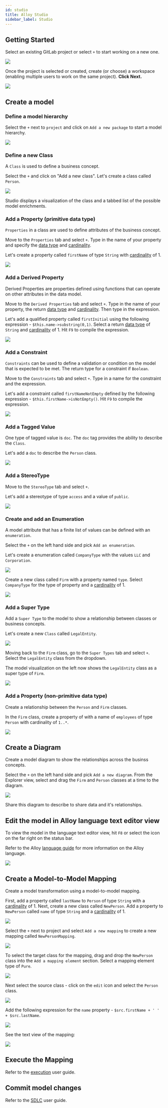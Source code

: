 ```yaml
---
id: studio
title: Alloy Studio
sidebar_label: Studio
---
```


## Getting Started

Select an existing GitLab project or select `+` to start working on a new one.  

![](assets/studio_step1.jpg)

Once the project is selected or created, create (or choose) a workspace (enabling multiple users to work on the same project). **Click Next.**

![](assets/studio_step2.jpg)

## Create a model

### Define a model hierarchy
Select the <code>+</code> next to  `project` and click on <code>Add a new package</code> to start a model hierarchy.

![](assets/studio_step3.jpg)

### Define a new Class
A `Class` is used to define a business concept.

Select the <code>+</code> and click on "Add a new class"</code>.  Let's create a class called <code>Person</code>.  

![](assets/studio_step4.JPG)

Studio displays a visualization of the class and a tabbed list of the possible model enrichments.

### Add a Property (primitive data type)
`Properties` in a class are used to define attributes of the business concept.

Move to the `Properties` tab and select <code>+</code>.  Type in the name of your property and specify the [data type](/docs/getting-started/language#language-type) and [cardinality](/docs/getting-started/language#language-cardinality).

Let's create a property called `firstName` of type `String` with [cardinality](/docs/getting-started/language#language-cardinality) of 1.  

![](assets/studio_step5.JPG)

### Add a Derived Property
Derived Properties are properties defined using functions that can operate on other attributes in the data model.

Move to the `Derived Properties` tab and select `+`.  Type in the name of your property, the return [data type](/docs/getting-started/language#language-type) and [cardinality](/docs/getting-started/language#language-cardinality).  Then type in the expression.

Let's add a qualified property called `firstInitial` using the following expression - `$this.name->substring(0,1)`.  Select a return [data type](/docs/getting-started/language#language-type) of `String` and [cardinality](/docs/getting-started/language#language-cardinality) of 1. Hit `F9` to compile the expression.

![](assets/studio_step6.JPG)

### Add a Constraint
`Constraints` can be used to define a validation or condition on the model that is expected to be met.  The return type for a constraint if `Boolean`.  

Move to the `Constraints` tab and select `+`.  Type in a name for the constraint and the expression.  

Let's add a constraint called `firstNameNotEmpty` defined by the following expression - `$this.firstName->isNotEmpty()`.  Hit `F9` to compile the expression.   

![](assets/studio_step7.JPG)


### Add a Tagged Value
One type of tagged value is `doc`.  The `doc` tag provides the ability to describe the `Class`.

Let's add a `doc` to describe the `Person` class.

![](assets/studio_step8.JPG)

### Add a StereoType
Move to the `StereoType` tab and select `+`.  

Let's add a stereotype of type `access` and a value of `public`.

![](assets/studio_step9.JPG)

### Create and add an Enumeration
A model attribute that has a finite list of values can be defined with an `enumeration`.

Select the `+` on the left hand side and pick `Add an enumeration`.  

Let's create a enumeration called `CompanyType` with the values `LLC` and `Corporation`.   

![](assets/studio_step10.JPG)

Create a new class called `Firm` with a property named `type`.  Select `CompanyType` for the type of property and a [cardinality](/docs/getting-started/language#language-cardinality) of 1. 

![](assets/studio_step11.JPG)

### Add a Super Type
Add a `Super Type` to the model to show a relationship between classes or business concepts.

Let's create a new `Class` called `LegalEntity`.  

![](assets/studio_step12.JPG)

Moving back to the `Firm` class, go to the `Super Types` tab and select `+`.  Select the `LegalEntity` class from the dropdown. 

The model visualization on the left now shows the `LegalEntity` class as a super type of `Firm`.

![](assets/studio_step13.JPG)

### Add a Property (non-primitive data type)
Create a relationship between the `Person` and `Firm` classes.

In the `Firm` class, create a property of with a name of `employees` of type `Person` with cardinality of `1..*`.

![](assets/studio_step14.JPG)

## Create a Diagram
Create a model diagram to show the relationships across the businss concepts.  

Select the `+` on the left hand side and pick `Add a new diagram`.  From the Explorer view, select and drag the `Firm` and `Person` classes at a time to the diagram.  

![](assets/studio_step15.JPG)

Share this diagram to describe to share data and it's relationships.

## Edit the model in Alloy language text editor view 
To view the model in the language text editor view, hit `F8` or select the icon on the far right on the status bar.

Refer to the Alloy [language guide](/docs/getting-started/language) for more information on the Alloy language.

![](assets/studio_step16.JPG)

## Create a Model-to-Model Mapping
Create a model transformation using a model-to-model mapping.  

First, add a property called `lastName` to `Person` of type `String` with a [cardinality](/docs/getting-started/language#language-cardinality) of 1.  Next, create a new class called `NewPerson`.  Add a property to `NewPerson` called `name` of type `String` and a [cardinality](/docs/getting-started/language#language-cardinality) of 1. 

![](assets/studio_step17.JPG)

Select the `+` next to project and select `Add a new mapping` to create a new mapping called `NewPersonMapping`.  

![](assets/studio_step18.JPG)

To select the target class for the mapping, drag and drop the `NewPerson` class into the `Add a mapping element` section.  Select a mapping element type of `Pure`.  

![](assets/studio_step19.JPG)

Next select the source class - click on the `edit` icon and select the `Person` class.

![](assets/studio_step20.JPG)

Add the following expression for the `name` property - `$src.firstName + ' ' + $src.lastName`.

![](assets/studio_step21.JPG)

See the text view of the mapping:

![](assets/studio_step22.JPG)


## Execute the Mapping

Refer to the [execution](/docs/getting-started/execution) user guide.

## Commit model changes 
Refer to the [SDLC](/docs/getting-started/sdlc) user guide.